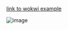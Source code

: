 
[link to wokwi example](https://wokwi.com/projects/391083909708191745)


![image](https://github.com/cotestatnt/AgileStateMachine/assets/27758688/9d0d787b-873e-4ef4-baf9-ec2aeed1827d)

